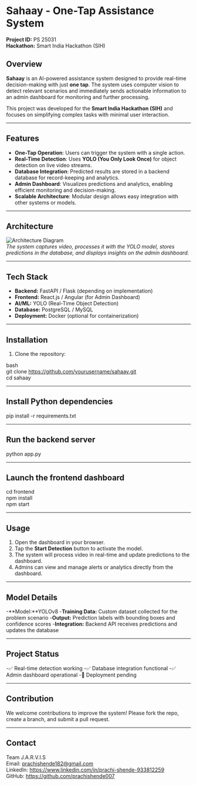 # Sahaay - One-Tap Assistance System

**Project ID:** PS 25031  
**Hackathon:** Smart India Hackathon (SIH)

## Overview

**Sahaay** is an AI-powered assistance system designed to provide real-time decision-making with just **one tap**. The system uses computer vision to detect relevant scenarios and immediately sends actionable information to an admin dashboard for monitoring and further processing.

This project was developed for the **Smart India Hackathon (SIH)** and focuses on simplifying complex tasks with minimal user interaction.

---

## Features

- **One-Tap Operation**: Users can trigger the system with a single action.
- **Real-Time Detection**: Uses **YOLO (You Only Look Once)** for object detection on live video streams.
- **Database Integration**: Predicted results are stored in a backend database for record-keeping and analytics.
- **Admin Dashboard**: Visualizes predictions and analytics, enabling efficient monitoring and decision-making.
- **Scalable Architecture**: Modular design allows easy integration with other systems or models.

---

## Architecture

![Architecture Diagram](./assets/architecture.png)  
*The system captures video, processes it with the YOLO model, stores predictions in the database, and displays insights on the admin dashboard.*

---

## Tech Stack

- **Backend:** FastAPI / Flask (depending on implementation)
- **Frontend:** React.js / Angular (for Admin Dashboard)
- **AI/ML:** YOLO (Real-Time Object Detection)
- **Database:** PostgreSQL / MySQL
- **Deployment:** Docker (optional for containerization)

---

## Installation

1. Clone the repository:

bash<br>
git clone https://github.com/yourusername/sahaay.git<br>
cd sahaay

---

## Install Python dependencies

pip install -r requirements.txt<br>

---

## Run the backend server

python app.py<br>

---

## Launch the frontend dashboard

cd frontend<br>
npm install<br>
npm start<br>

---

## Usage

1. Open the dashboard in your browser.
2. Tap the **Start Detection** button to activate the model.
3. The system will process video in real-time and update predictions to the dashboard.
4. Admins can view and manage alerts or analytics directly from the dashboard.

---

## Model Details

-**Model:**YOLOv8
-**Training Data:** Custom dataset collected for the problem scenario
-**Output:** Prediction labels with bounding boxes and confidence scores
-**Integration:** Backend API receives predictions and updates the database

---

## Project Status

-✅ Real-time detection working
-✅ Database integration functional
-✅ Admin dashboard operational
-🔄 Deployment pending

---

## Contribution

We welcome contributions to improve the system! Please fork the repo, create a branch, and submit a pull request.

---

## Contact
Team J.A.R.V.I.S<br>
Email: prachishende182@gmail.com<br>
LinkedIn: https://www.linkedin.com/in/prachi-shende-933812259<br>
GitHub: https://github.com/prachishende007<br>
